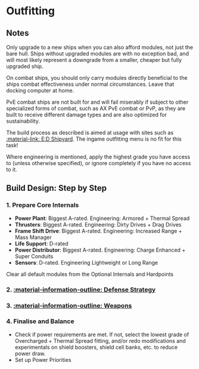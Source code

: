 # Outfitting

## Notes

Only upgrade to a new ships when you can also afford modules, not just the bare hull. Ships without upgraded modules are with no exception bad, and will most likely represent a downgrade from a smaller, cheaper but fully upgraded ship.

On combat ships, you should only carry modules directly beneficial to the ships combat effectiveness under normal circumstances. Leave that docking computer at home.

PvE combat ships are not built for and will fail miserably if subject to other specialized forms of combat, such as AX PvE combat or PvP, as they are built to receive different damage types and are also optimized for sustainability.

The build process as described is aimed at usage with sites such as [:material-link: E:D Shipyard](https://edsy.org). The ingame outfitting menu is no fit for this task!

Where engineering is mentioned, apply the highest grade you have access to (unless otherwise specified), or ignore completely if you have no access to it.

## Build Design: Step by Step

### 1. Prepare Core Internals

- **Power Plant**: Biggest A-rated. Engineering: Armored + Thermal Spread
- **Thrusters**: Biggest A-rated. Engineering: Dirty Drives + Drag Drives
- **Frame Shift Drive**: Biggest A-rated. Engineering: Increased Range + Mass Manager
- **Life Support**: D-rated
- **Power Distributor**: Biggest A-rated. Engineering: Charge Enhanced + Super Conduits
- **Sensors**: D-rated. Engineering Lightweight or Long Range

Clear all default modules from the Optional Internals and Hardpoints

### 2. [:material-information-outline: Defense Strategy](defense.md)

### 3. [:material-information-outline: Weapons](./weapons/overview.md)

### 4. Finalise and Balance

- Check if power requirements are met. If not, select the lowest grade of Overcharged + Thermal Spread fitting, and/or redo modifications and experimentals on shield boosters, shield cell banks, etc. to reduce power draw.
- Set up Power Priorities